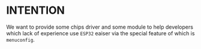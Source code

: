 # INTENTION
We want to provide some chips driver and some module to help developers which lack of experience use `ESP32` eaiser via the special feature of which is `menuconfig`.